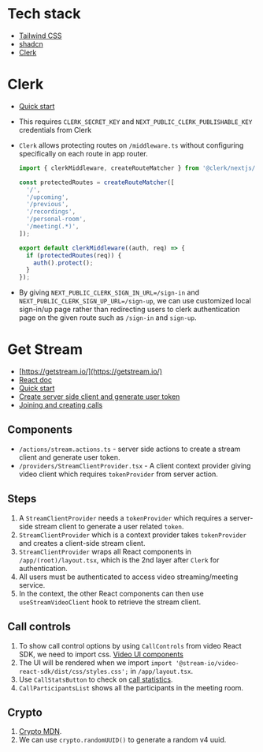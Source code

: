 # Tech stack
- [Tailwind CSS](https://tailwindcss.com/)
- [shadcn](https://ui.shadcn.com/)
- [Clerk](https://clerk.com/)

# Clerk
- [Quick start](https://clerk.com/docs/quickstarts/nextjs)
- This requires `CLERK_SECRET_KEY` and `NEXT_PUBLIC_CLERK_PUBLISHABLE_KEY` credentials from Clerk
- `Clerk` allows protecting routes on `/middleware.ts` without configuring specifically on each route in app router.

    ```ts
    import { clerkMiddleware, createRouteMatcher } from '@clerk/nextjs/server';

    const protectedRoutes = createRouteMatcher([
      '/',
      '/upcoming',
      '/previous',
      '/recordings',
      '/personal-room',
      '/meeting(.*)',
    ]);

    export default clerkMiddleware((auth, req) => {
      if (protectedRoutes(req)) {
        auth().protect();
      }
    });
    ```

- By giving `NEXT_PUBLIC_CLERK_SIGN_IN_URL=/sign-in` and `NEXT_PUBLIC_CLERK_SIGN_UP_URL=/sign-up`, we can use customized local sign-in/up page rather than redirecting users to clerk authentication page on the given route such as `/sign-in` and `sign-up`. 

# Get Stream
- [https://getstream.io/](https://getstream.io/)
- [React doc](https://getstream.io/video/docs/react/)
- [Quick start](https://getstream.io/video/docs/react/basics/quickstart/)
- [Create server side client and generate user token](https://getstream.io/video/docs/api/)
- [Joining and creating calls](https://getstream.io/video/docs/react/guides/joining-and-creating-calls/)

## Components
- `/actions/stream.actions.ts` - server side actions to create a stream client and generate user token.
- `/providers/StreamClientProvider.tsx` - A client context provider giving video client which requires `tokenProvider` from server action. 

## Steps
1. A `StreamClientProvider` needs a `tokenProvider` which requires a server-side stream client to generate a user related `token`.
2. `StreamClientProvider` which is a context provider takes `tokenProvider` and creates a client-side stream client.
3. `StreamClientProvider` wraps all React components in `/app/(root)/layout.tsx`, which is the 2nd layer after `Clerk` for authentication.
4. All users must be authenticated to access video streaming/meeting service.
5. In the context, the other React components can then use `useStreamVideoClient` hook to retrieve the stream client. 

## Call controls
1. To show call control options by using `CallControls` from video React SDK, we need to import css. [Video UI components](https://getstream.io/video/docs/react/ui-components/video-theme/)
2. The UI will be rendered when we import `import '@stream-io/video-react-sdk/dist/css/styles.css';` in `/app/layout.tsx`.
3. Use `CallStatsButton` to check on [call statistics](https://getstream.io/video/docs/react/ui-components/utility/call-statistics/).
4. `CallParticipantsList` shows all the participants in the meeting room. 

## Crypto
1. [Crypto MDN](https://developer.mozilla.org/en-US/docs/Web/API/Crypto).
2. We can use `crypto.randomUUID()` to generate a random v4 uuid.
